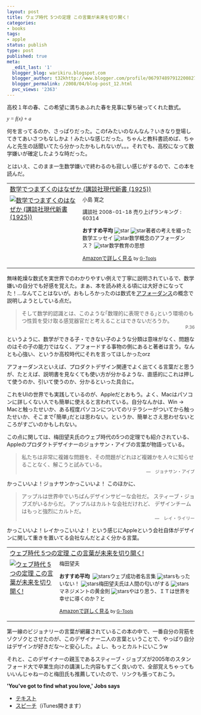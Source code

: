 ```yaml
---
layout: post
title: ウェブ時代 5つの定理 この言葉が未来を切り開く!
categories:
- books
tags:
- apple
status: publish
type: post
published: true
meta:
  _edit_last: '1'
  blogger_blog: warikiru.blogspot.com
  blogger_author: t32khttp://www.blogger.com/profile/06797489791220082722noreply@blogger.com
  blogger_permalink: /2008/04/blog-post_12.html
  pvc_views: '2363'
---
```

高校１年の春、この希望に満ちあふれた春を見事に撃ち破ってくれた数式。

<span style="font-style: italic; font-family: georgia;"> y = f(x) + a</span>

何を言ってるのか、さっぱりだった。このfみたいのなんなん？いきなり登場してきてあいさつもなしかよ！みたいな感じだった。ちゃんと教科書読めば、ちゃんと先生の話聞いてたら分かったかもしれないが。。。それでも、高校になって数学嫌いが確定したような時だった。

とはいえ、このまま一生数学嫌いで終わるのも寂しい感じがするので、この本を読んだ。
<table border="0" cellpadding="5">
<tbody>
<tr>
<td colspan="2"><a href="http://www.amazon.co.jp/%E6%95%B0%E5%AD%A6%E3%81%A7%E3%81%A4%E3%81%BE%E3%81%9A%E3%81%8F%E3%81%AE%E3%81%AF%E3%81%AA%E3%81%9C%E3%81%8B-%E8%AC%9B%E8%AB%87%E7%A4%BE%E7%8F%BE%E4%BB%A3%E6%96%B0%E6%9B%B8-%E5%B0%8F%E5%B3%B6-%E5%AF%9B%E4%B9%8B/dp/4062879255%3FSubscriptionId%3D0G91FPYVW6ZGWBH4Y9G2%26tag%3Dwarikiru-22%26linkCode%3Dxm2%26camp%3D2025%26creative%3D165953%26creativeASIN%3D4062879255" target="_blank">数学でつまずくのはなぜか (講談社現代新書 (1925))</a><img src="http://www.assoc-amazon.jp/e/ir?t=warikiru-22&amp;l=ur2&amp;o=9" border="0" alt="" width="1" height="1" /></td>
</tr>
<tr>
<td valign="top"><a href="http://www.amazon.co.jp/%E6%95%B0%E5%AD%A6%E3%81%A7%E3%81%A4%E3%81%BE%E3%81%9A%E3%81%8F%E3%81%AE%E3%81%AF%E3%81%AA%E3%81%9C%E3%81%8B-%E8%AC%9B%E8%AB%87%E7%A4%BE%E7%8F%BE%E4%BB%A3%E6%96%B0%E6%9B%B8-%E5%B0%8F%E5%B3%B6-%E5%AF%9B%E4%B9%8B/dp/4062879255%3FSubscriptionId%3D0G91FPYVW6ZGWBH4Y9G2%26tag%3Dwarikiru-22%26linkCode%3Dxm2%26camp%3D2025%26creative%3D165953%26creativeASIN%3D4062879255" target="_blank"><img src="http://ecx.images-amazon.com/images/I/31oPnm71LkL._SL160_.jpg" border="0" alt="数学でつまずくのはなぜか (講談社現代新書 (1925))" /></a></td>
<td valign="top"><span style="font-size: 85%;">小島 寛之

講談社  2008-01-18
売り上げランキング : 60314

<strong>おすすめ平均 </strong><img src="http://g-images.amazon.com/images/G/01/detail/stars-4-0.gif" alt="star" />
<img src="http://g-images.amazon.com/images/G/01/detail/stars-4-0.gif" alt="star" />著者の考えを綴った数学エッセイ
<img src="http://g-images.amazon.com/images/G/01/detail/stars-4-0.gif" alt="star" />数学概念のアフォーダンス？
<img src="http://g-images.amazon.com/images/G/01/detail/stars-3-0.gif" alt="star" />数学教育の思想

<a href="http://www.amazon.co.jp/%E6%95%B0%E5%AD%A6%E3%81%A7%E3%81%A4%E3%81%BE%E3%81%9A%E3%81%8F%E3%81%AE%E3%81%AF%E3%81%AA%E3%81%9C%E3%81%8B-%E8%AC%9B%E8%AB%87%E7%A4%BE%E7%8F%BE%E4%BB%A3%E6%96%B0%E6%9B%B8-%E5%B0%8F%E5%B3%B6-%E5%AF%9B%E4%B9%8B/dp/4062879255%3FSubscriptionId%3D0G91FPYVW6ZGWBH4Y9G2%26tag%3Dwarikiru-22%26linkCode%3Dxm2%26camp%3D2025%26creative%3D165953%26creativeASIN%3D4062879255" target="_blank">Amazonで詳しく見る</a><span style="font-size: 85%;"> by <a href="http://www.goodpic.com/mt/aws/index.html">G-Tools</a></span>

</span></td>
</tr>
</tbody>
</table>
無味乾燥な数式を実世界でのわかりやすい例えで丁寧に説明されているで、数学嫌いの自分でも好感を覚えた。まぁ、本を読み終える頃には大好きになってた！...なんてことはないが。おもしろかったのは数式を<a href="http://ja.wikipedia.org/wiki/%E3%82%A2%E3%83%95%E3%82%A9%E3%83%BC%E3%83%80%E3%83%B3%E3%82%B9">アフォーダンス</a>の概念で説明しようとしている点だ。
<blockquote>そして数学的認識とは、このような｢数理的に表現できる｣という環境のもつ性質を受け取る感覚器官だと考えることはできないだろうか。
<div style="text-align: right;"><span style="font-size: 85%;">P.36</span></div></blockquote>
というように、数学ができる子・できない子のような分類は意味がなく、問題なのはその子の能力ではなく、アフォードする事物の側にあると著者は言う。なんとも心強い、というか高校時代にそれを言ってほしかったorz

アフォーダンスといえば、プロダクトデザイン関連でよく出てくる言葉だと思うが、たとえば、説明書を見なくても使い方が分かるような、直感的にこれは押して使うのか、引いて使うのか、分かるといった具合に。

これをUIの世界でも実践しているのが、Appleだとおもう。よく、Macはパソコンに詳しくない人でも簡単に使えると言われている。自分なんかは、Win → Macと触ったせいか、ある程度パソコンについてのリテラシーがついてから触ったせいか、そこまで｢簡単｣だとは思わない。というか、簡単とさえ思わせないところがすごいのかもしれない。

この点に関しては、梅田望夫氏のウェブ時代の5つの定理でも紹介されている、Appleのプロダクトデザイナーのジョナサン・アイブの言葉が物語っている。
<blockquote>私たちは非常に複雑な問題を、その問題がどれほど複雑かを人々に知らせることなく、解こうと試みている。
<div style="text-align: right;"><span style="font-size: 85%;">—　ジョナサン・アイブ</span></div></blockquote>
かっこいいよ！ジョナサンかっこいいよ！
このほかに、
<blockquote>アップルは世界中でいちばんデザインサビーな会社だ。
スティーブ・ジョブズがいるからだ。
アップルはカルトな会社だけれど、
デザインチームはもっと強烈にカルトだ。
<div style="text-align: right;"><span style="font-size: 85%;">—　レイ・ライリー</span></div></blockquote>
かっこいいよ！レイかっこいいよ！
という感じにAppleという会社自体がデザインに関して重きを置いてる会社なんだとよく分かる言葉。
<table border="0" cellpadding="5">
<tbody>
<tr>
<td colspan="2"><a href="http://www.amazon.co.jp/%E3%82%A6%E3%82%A7%E3%83%96%E6%99%82%E4%BB%A3-5%E3%81%A4%E3%81%AE%E5%AE%9A%E7%90%86-%E3%81%93%E3%81%AE%E8%A8%80%E8%91%89%E3%81%8C%E6%9C%AA%E6%9D%A5%E3%82%92%E5%88%87%E3%82%8A%E9%96%8B%E3%81%8F-%E6%A2%85%E7%94%B0%E6%9C%9B%E5%A4%AB/dp/4163700005%3FSubscriptionId%3D0G91FPYVW6ZGWBH4Y9G2%26tag%3Dwarikiru-22%26linkCode%3Dxm2%26camp%3D2025%26creative%3D165953%26creativeASIN%3D4163700005" target="_blank">ウェブ時代 5つの定理 この言葉が未来を切り開く!</a><img src="http://www.assoc-amazon.jp/e/ir?t=warikiru-22&amp;l=ur2&amp;o=9" border="0" alt="" width="1" height="1" /></td>
</tr>
<tr>
<td valign="top"><a href="http://www.amazon.co.jp/%E3%82%A6%E3%82%A7%E3%83%96%E6%99%82%E4%BB%A3-5%E3%81%A4%E3%81%AE%E5%AE%9A%E7%90%86-%E3%81%93%E3%81%AE%E8%A8%80%E8%91%89%E3%81%8C%E6%9C%AA%E6%9D%A5%E3%82%92%E5%88%87%E3%82%8A%E9%96%8B%E3%81%8F-%E6%A2%85%E7%94%B0%E6%9C%9B%E5%A4%AB/dp/4163700005%3FSubscriptionId%3D0G91FPYVW6ZGWBH4Y9G2%26tag%3Dwarikiru-22%26linkCode%3Dxm2%26camp%3D2025%26creative%3D165953%26creativeASIN%3D4163700005" target="_blank"><img src="http://ecx.images-amazon.com/images/I/41CVy7keoUL._SL160_.jpg" border="0" alt="ウェブ時代 5つの定理 この言葉が未来を切り開く!" /></a></td>
<td valign="top"><span style="font-size: 85%;">梅田望夫

<strong>おすすめ平均</strong> <img src="http://g-images.amazon.com/images/G/01/detail/stars-4-0.gif" alt="" />
<img src="http://g-images.amazon.com/images/G/01/detail/stars-3-0.gif" alt="stars" />ウェブ成功者名言集
<img src="http://g-images.amazon.com/images/G/01/detail/stars-3-0.gif" alt="stars" />もったいない！
<img src="http://g-images.amazon.com/images/G/01/detail/stars-4-0.gif" alt="stars" />梅田望夫氏は人間の匂いがする
<img src="http://g-images.amazon.com/images/G/01/detail/stars-4-0.gif" alt="stars" />マネジメントの黄金則
<img src="http://g-images.amazon.com/images/G/01/detail/stars-3-0.gif" alt="stars" />やはり思う、ＩＴは世界を幸せに導くのか？と

<a href="http://www.amazon.co.jp/%E3%82%A6%E3%82%A7%E3%83%96%E6%99%82%E4%BB%A3-5%E3%81%A4%E3%81%AE%E5%AE%9A%E7%90%86-%E3%81%93%E3%81%AE%E8%A8%80%E8%91%89%E3%81%8C%E6%9C%AA%E6%9D%A5%E3%82%92%E5%88%87%E3%82%8A%E9%96%8B%E3%81%8F-%E6%A2%85%E7%94%B0%E6%9C%9B%E5%A4%AB/dp/4163700005%3FSubscriptionId%3D0G91FPYVW6ZGWBH4Y9G2%26tag%3Dwarikiru-22%26linkCode%3Dxm2%26camp%3D2025%26creative%3D165953%26creativeASIN%3D4163700005" target="_blank">Amazonで詳しく見る</a><span style="font-size: 85%;"> by <a href="http://www.goodpic.com/mt/aws/index.html">G-Tools</a></span>

</span></td>
</tr>
</tbody>
</table>
第一線のビジョナリーの言葉が網羅されているこの本の中で、一番自分の背筋をゾクゾクとさせたのが、このデザイナー二人の言葉ということで、やっぱり自分はデザインが好きだな〜と安心した。よし、もっとカルトにいこうw

それと、このデザイナーの親玉であるスティーブ・ジョブズが2005年のスタンフォード大で卒業生向けの講演した内容もすごく良いので、全部覚えちゃってもいいんじゃねーのと梅田氏も推薦していたので、リンクも張っておこう。

<span style="font-weight: bold;">'You've got to find what you love,' Jobs says
</span>
<ul>
	<li><a href="http://news-service.stanford.edu/news/2005/june15/jobs-061505.html?view=print">テキスト</a></li>
	<li><a href="http://deimos3.apple.com/WebObjects/Core.woa/Browse/itunes.stanford.edu.1292029264.01292029269.1292846299?i=1411599120">スピーチ</a>（iTunes開きます）</li>
</ul>
